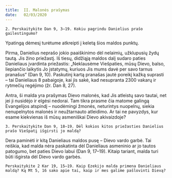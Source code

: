 ```yaml
---
title:  II. Malonės prašymas
date:   02/03/2020
---
```


`2. Perskaitykite Dan 9, 3–19. Kokiu pagrindu Danielius prašo gailestingumo?`
														
Ypatingą dėmesį turėtume atkreipti į keletą šios maldos punktų.

Pirma, Danielius neprašo jokio paaiškinimo dėl nelaimių, užklupusių žydų tautą. Jis žino priežastį. Iš tiesų, didžiąją maldos dalį sudaro paties Danieliaus įvardinta priežastis: „Neklausėme Viešpaties, mūsų Dievo, balso, liepiančio laikytis Jo įstatymų, kuriuos Jis mums davė per savo tarnus pranašus“ (Dan 9, 10). Paskutinį kartą pranašas jautė poreikį kažką suprasti – tai Danieliaus 8 pabaigoje, kai jis sakė, kad nesupranta 2300 vakarų ir rytmečių regėjimo (žr. Dan 8, 27).

Antra, ši malda yra prašymas Dievo malonės, kad Jis atleistų savo tautai, net jei ji nusidėjo ir elgėsi nedorai. Tam tikra prasme čia matome galingą Evangelijos atspindį – nuodėmingi žmonės, neturintys nuopelnų, siekia nenupelnytos malonės ir neužtarnauto atleidimo. Ar tai ne pavyzdys, kur esame kiekvienas iš mūsų asmeniškai Dievo akivaizdoje?

`3. Perskaitykite Dan 9, 18–19. Dėl kokios kitos priežasties Danielius prašo Viešpatį išgirsti jo maldą?`
														
Dera paminėti ir kitą Danieliaus maldos pusę – Dievo vardo garbė. Tai reiškia, kad malda nėra paskatinta dėl Danieliaus asmeninio ar jo tautos patogumo, bet paties Dievo labui (Dan 9, 17–19). Kitaip tariant, malda turi būti išgirsta dėl Dievo vardo garbės.

`Perskaitykite 2 Kar 19, 15–19. Kaip Ezekijo malda primena Danieliaus maldą? Ką Mt 5, 16 sako apie tai, kaip ir mes galime pašlovinti Dievą?`
